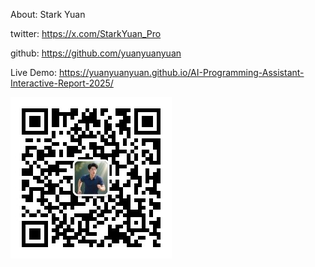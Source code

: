 
About: Stark Yuan 

twitter: https://x.com/StarkYuan_Pro

github: https://github.com/yuanyuanyuan

Live Demo: https://yuanyuanyuan.github.io/AI-Programming-Assistant-Interactive-Report-2025/

![qrcode](./qrcode.jpg)